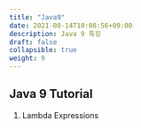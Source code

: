 ```yaml
---
title: "Java9"
date: 2021-08-14T10:08:56+09:00
description: Java 9 특징
draft: false
collapsible: true
weight: 9
---
```



## Java 9 Tutorial

1. Lambda Expressions